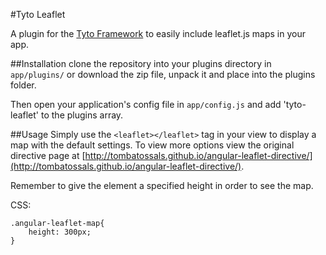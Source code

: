 #Tyto Leaflet

A plugin for the [Tyto Framework](http://tyto.io) to easily include leaflet.js maps in your app.

##Installation
clone the repository into your plugins directory in `app/plugins/` or download the zip file, unpack it and place into the plugins folder.

Then open your application's config file in `app/config.js` and add 'tyto-leaflet' to the plugins array.

##Usage
Simply use the `<leaflet></leaflet>` tag in your view to display a map with the default settings. To view more options view the original directive page at [http://tombatossals.github.io/angular-leaflet-directive/](http://tombatossals.github.io/angular-leaflet-directive/).

Remember to give the element a specified height in order to see the map.

CSS:

	.angular-leaflet-map{
		height: 300px;
	}

